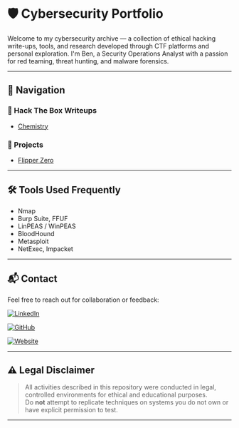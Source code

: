 # 🛡️ Cybersecurity Portfolio

Welcome to my cybersecurity archive — a collection of ethical hacking write-ups, tools, and research developed through CTF platforms and personal exploration. I'm Ben, a Security Operations Analyst with a passion for red teaming, threat hunting, and malware forensics.

---

## 🧭 Navigation

### 🧪 Hack The Box Writeups
- [Chemistry](HackTheBox/Chemistry.md)

### 🧰 Projects
- [Flipper Zero](Projects/FlipperZero.md)

---

## 🛠️ Tools Used Frequently

- Nmap
- Burp Suite, FFUF
- LinPEAS / WinPEAS
- BloodHound
- Metasploit
- NetExec, Impacket

---

## 📬 Contact

Feel free to reach out for collaboration or feedback:

[![LinkedIn](https://img.shields.io/badge/LinkedIn-0077B5?style=flat&logo=linkedin&logoColor=white)](https://www.linkedin.com/in/benjamin-rada-298b2a230)

[![GitHub](https://img.shields.io/badge/GitHub-181717?style=flat&logo=github&logoColor=white)](https://github.com/nothin-special)

[![Website](https://img.shields.io/badge/Website-000000?style=flat&logo=About.me&logoColor=white)](https://nothin-special.github.io)

---

## ⚠️ Legal Disclaimer

> All activities described in this repository were conducted in legal, controlled environments for ethical and educational purposes.  
> Do **not** attempt to replicate techniques on systems you do not own or have explicit permission to test.

---







